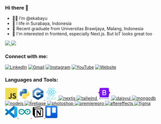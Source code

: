 ### Hi there 👋

- 👨‍💻 I’m @ekabayu
- 🌱 I life in Surabaya, Indonesia
- 🏫 Recent graduate from Universitas Brawijaya, Malang, Indonesia
- 👀 I'm interested in frontend, especially Next.js. But IoT looks great too

<p align="left">
<a href="https://github.com/EBay12Y">
  <img height="180em" src="https://github-readme-stats-eight-theta.vercel.app/api?username=EBay12Y&show_icons=true&theme=algolia&include_all_commits=true&count_private=true"/>
  <img height="180em" src="https://github-readme-stats-eight-theta.vercel.app/api/top-langs/?username=EBay12Y&layout=compact&langs_count=8&theme=algolia"/>
</a>
</p>

### Connect with me:

[![LinkedIn](https://img.icons8.com/fluent/48/000000/linkedin.png)](https://linkedin.com/in/https://www.linkedin.com/in/eka-bayu-satriawan/)
[![Gmail](https://img.icons8.com/fluent/48/000000/gmail-new.png)](mailto:ekabayusatriawan@gmail.com)
[![Instagram](https://img.icons8.com/fluency/48/000000/instagram-new.png)](https://www.instagram.com/ekabayu_/)
[![YouTube](https://img.icons8.com/fluency/48/000000/youtube-play.png)](https://www.youtube.com/@ekabayu_)
[![Website](https://img.icons8.com/fluency/48/000000/domain.png)](https://ekabayu.vercel.app/)

<h3 align="left">Languages and Tools:</h3>
<p align="left">
  <a href="https://developer.mozilla.org/en-US/docs/Web/JavaScript" target="_blank" rel="noreferrer">
    <img src="https://raw.githubusercontent.com/devicons/devicon/master/icons/javascript/javascript-original.svg" alt="javascript" width="40" height="40"/>
  </a>
  <a href="https://www.python.org/" target="_blank" rel="noreferrer">
    <img src="https://raw.githubusercontent.com/devicons/devicon/master/icons/python/python-original.svg" alt="python" width="40" height="40"/>
  </a>
  <a href="https://isocpp.org/" target="_blank" rel="noreferrer">
    <img src="https://raw.githubusercontent.com/devicons/devicon/master/icons/cplusplus/cplusplus-original.svg" alt="cplusplus" width="40" height="40"/>
  </a>
  <a href="https://reactjs.org/" target="_blank" rel="noreferrer">
    <img src="https://raw.githubusercontent.com/devicons/devicon/master/icons/react/react-original-wordmark.svg" alt="react" width="40" height="40"/>
  </a>
  <a href="https://nextjs.org/" target="_blank" rel="noreferrer">
    <img src="https://assets.vercel.com/image/upload/v1662130559/nextjs/Icon_light_background.png" alt="nextjs" width="40" height="40"/>
  </a>
  <a href="https://tailwindcss.com/" target="_blank" rel="noreferrer">
    <img src="https://www.vectorlogo.zone/logos/tailwindcss/tailwindcss-icon.svg" alt="tailwind" width="40" height="40"/>
  </a>
  <a href="https://getbootstrap.com" target="_blank" rel="noreferrer">
    <img src="https://raw.githubusercontent.com/devicons/devicon/master/icons/bootstrap/bootstrap-original-wordmark.svg" alt="bootstrap" width="40" height="40"/>
  </a>
  <a href="https://daisyui.com/" target="_blank" rel="noreferrer">
    <img src="https://raw.githubusercontent.com/saadeghi/daisyui-images/master/images/daisyui-logo/favicon-192.png" alt="daisyui" width="40" height="40"/>
  </a>
  <a href="https://www.mongodb.com/" target="_blank" rel="noreferrer">
    <img src="https://img.icons8.com/?size=100&id=74402&format=png&color=000000" alt="mongodb" width="40" height="40"/>
  </a>
  <a href="https://nodejs.org" target="_blank" rel="noreferrer">
    <img src="https://avatars.githubusercontent.com/u/9950313?s=200&v=4" alt="nodejs" width="40" height="40"/>
  </a>
  <a href="https://firebase.google.com/" target="_blank" rel="noreferrer">
    <img src="https://www.vectorlogo.zone/logos/firebase/firebase-icon.svg" alt="firebase" width="40" height="40"/>
  </a>
  <a href="https://www.adobe.com/products/photoshop.html" target="_blank" rel="noreferrer">
    <img src="https://img.icons8.com/color/48/000000/adobe-photoshop.png" alt="photoshop" width="40" height="40"/>
  </a>
  <a href="https://www.adobe.com/products/premiere.html" target="_blank" rel="noreferrer">
    <img src="https://img.icons8.com/color/48/000000/adobe-premiere-pro.png" alt="premierepro" width="40" height="40"/>
  </a>
  <a href="https://www.adobe.com/products/aftereffects.html" target="_blank" rel="noreferrer">
    <img src="https://img.icons8.com/color/48/000000/adobe-after-effects.png" alt="aftereffects" width="40" height="40"/>
  </a>
  <a href="https://www.figma.com/" target="_blank" rel="noreferrer">
    <img src="https://www.vectorlogo.zone/logos/figma/figma-icon.svg" alt="figma" width="40" height="40"/>
  </a>
  <a href="https://code.visualstudio.com/" target="_blank" rel="noreferrer">
    <img src="https://raw.githubusercontent.com/devicons/devicon/master/icons/vscode/vscode-original.svg" alt="vscode" width="40" height="40"/>
  </a>
  <a href="https://www.arduino.cc/en/software" target="_blank" rel="noreferrer">
    <img src="https://raw.githubusercontent.com/devicons/devicon/master/icons/arduino/arduino-original.svg" alt="arduino" width="40" height="40"/>
  </a>
  <a href="https://www.notion.so/" target="_blank" rel="noreferrer">
    <img src="https://raw.githubusercontent.com/devicons/devicon/master/icons/notion/notion-original.svg" alt="notion" width="40" height="40"/>
  </a>
  <a href="https://trello.com/" target="_blank" rel="noreferrer">
    <img src="https://raw.githubusercontent.com/devicons/devicon/master/icons/trello/trello-original.svg" alt="trello" width="40" height="40"/>
  </a>
</p>
